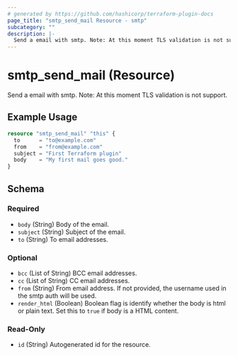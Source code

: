 ```yaml
---
# generated by https://github.com/hashicorp/terraform-plugin-docs
page_title: "smtp_send_mail Resource - smtp"
subcategory: ""
description: |-
  Send a email with smtp. Note: At this moment TLS validation is not support.
---
```


# smtp_send_mail (Resource)

Send a email with smtp. Note: At this moment TLS validation is not support.

## Example Usage

```terraform
resource "smtp_send_mail" "this" {
  to      = "to@example.com"
  from    = "from@example.com"
  subject = "First Terraform plugin"
  body    = "My first mail goes good."
}
```

<!-- schema generated by tfplugindocs -->
## Schema

### Required

- `body` (String) Body of the email.
- `subject` (String) Subject of the email.
- `to` (String) To email addresses.

### Optional

- `bcc` (List of String) BCC email addresses.
- `cc` (List of String) CC email addresses.
- `from` (String) From email address. If not provided, the username used in the smtp auth will be used.
- `render_html` (Boolean) Boolean flag is identify whether the body is html or plain text. Set this to `true` if body is a HTML content.

### Read-Only

- `id` (String) Autogenerated id for the resource.



